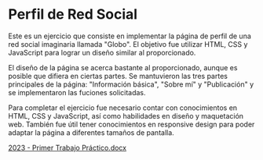 # Perfil de Red Social

Este es un ejercicio que consiste en implementar la página de perfil de una red social imaginaria llamada "Globo". 
El objetivo fue utilizar HTML, CSS y JavaScript para lograr un diseño similar al proporcionado.

El diseño de la página se acerca bastante al proporcionado, aunque es posible que difiera en ciertas partes.
Se mantuvieron las tres partes principales de la página: "Información básica", "Sobre mí" y "Publicación" y se implementaron las fuciones solicitadas.

Para completar el ejercicio fue necesario contar con conocimientos en HTML, CSS y JavaScript, así como habilidades en diseño y maquetación web. También fue útil tener conocimientos en responsive design para poder adaptar la página a diferentes tamaños de pantalla.

[2023 - Primer Trabajo Práctico.docx](https://github.com/leandrofiore3/Proyecto-Perfil-de-Red-Social/files/11362128/2023.-.Primer.Trabajo.Practico.docx)

